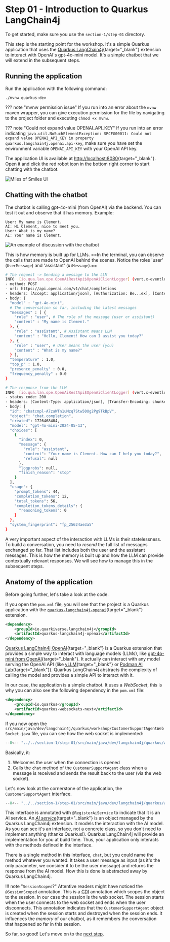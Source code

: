 # Step 01 - Introduction to Quarkus LangChain4j

To get started, make sure you use the `section-1/step-01` directory.

This step is the starting point for the workshop.
It's a simple Quarkus application that uses the [Quarkus LangChain4j](https://docs.quarkiverse.io/quarkus-langchain4j/dev/index.html){target="_blank"} extension to interact with OpenAI's gpt-4o-mini model.
It's a simple chatbot that we will extend in the subsequent steps.

## Running the application

Run the application with the following command:

```shell
./mvnw quarkus:dev
```

??? note "mvnw permission issue"
    If you run into an error about the `mvnw` maven wrapper, you can give execution permission for the file by navigating to the project folder and executing `chmod +x mvnw`.

??? note "Could not expand value OPENAI_API_KEY"
    If you run into an error indicating `java.util.NoSuchElementException: SRCFG00011: Could not expand value OPENAI_API_KEY in property quarkus.langchain4j.openai.api-key`, make sure you have set the environment variable `OPENAI_API_KEY` with your OpenAI API key.

The application UI is available at [http://localhost:8080](http://localhost:8080){target="_blank"}. 
Open it and click the red robot icon in the bottom right corner to start chatting with the chatbot.

![Miles of Smiles UI](../images/ui-no-chatbot.png)

## Chatting with the chatbot

The chatbot is calling gpt-4o-mini (from OpenAI) via the backend. 
You can test it out and observe that it has memory.
Example:

```
User: My name is Clement.
AI: Hi Clement, nice to meet you.
User: What is my name?
AI: Your name is Clement.
```

![An example of discussion with the chatbot](../images/ui.png)

This is how memory is built up for LLMs.
==In the terminal, you can observe the calls that are made to OpenAI behind the scenes. Notice the roles 'user' (`UserMessage`) and 'assistant' (`AiMessage`).==

```bash
# The request -> Sending a message to the LLM
INFO  [io.qua.lan.ope.OpenAiRestApi$OpenAiClientLogger] (vert.x-eventloop-thread-0) Request:
- method: POST
- url: https://api.openai.com/v1/chat/completions
- headers: [Accept: application/json], [Authorization: Be...ex], [Content-Type: application/json], [User-Agent: langchain4j-openai], [content-length: 378]
- body: {
  "model" : "gpt-4o-mini",
  # The conversation so far, including the latest messages
  "messages" : [ {
    "role" : "user", # The role of the message (user or assistant)
    "content" : "My name is Clement."
  }, {
    "role" : "assistant", # Assistant means LLM
    "content" : "Hello, Clement! How can I assist you today?"
  }, {
    "role" : "user", # User means the user (you)
    "content" : "What is my name?"
  } ],
  "temperature" : 1.0,
  "top_p" : 1.0,
  "presence_penalty" : 0.0,
  "frequency_penalty" : 0.0
}

# The response from the LLM
INFO  [io.qua.lan.ope.OpenAiRestApi$OpenAiClientLogger] (vert.x-eventloop-thread-0) Response:
- status code: 200
- headers: [Content-Type: application/json], [Transfer-Encoding: chunked], [Connection: keep-alive], [access-control-expose-headers: X-Request-ID], [openai-organization: user-vyycjqq0phctctikkw1zawlm], [openai-processing-ms: 213], [openai-version: 2020-10-01], [strict-transport-security: max-age=15552000; includeSubDomains; preload], [x-ratelimit-limit-requests: 500], [x-ratelimit-limit-tokens: 30000], [x-ratelimit-remaining-requests: 499], [x-ratelimit-remaining-tokens: 29958], [x-ratelimit-reset-requests: 120ms], [x-ratelimit-reset-tokens: 84ms], [x-request-id: req_2ea6d71590bc8d857260b25d9f414c0c], [CF-Cache-Status: DYNAMIC], [Set-Cookie: __...ne], [X-Content-Type-Options: nosniff], [Set-Cookie: _c...ne], [Server: cloudflare], [CF-RAY: 8c3ed3291afc27b2-LYS], [alt-svc: h3=":443"; ma=86400]
- body: {
  "id": "chatcmpl-A7zaWTn1uMzq7Stw50Ug2Pg9TkBpV",
  "object": "chat.completion",
  "created": 1726468404,
  "model": "gpt-4o-mini-2024-05-13",
  "choices": [
    {
      "index": 0,
      "message": {
        "role": "assistant",
        "content": "Your name is Clement. How can I help you today?",
        "refusal": null
      },
      "logprobs": null,
      "finish_reason": "stop"
    }
  ],
  "usage": {
    "prompt_tokens": 44,
    "completion_tokens": 12,
    "total_tokens": 56,
    "completion_tokens_details": {
      "reasoning_tokens": 0
    }
  },
  "system_fingerprint": "fp_25624ae3a5"
}
```

A very important aspect of the interaction with LLMs is their statelessness.
To build a conversation, you need to _resend_ the full list of messages exchanged so far.
That list includes both the user and the assistant messages.
This is how the memory is built up and how the LLM can provide contextually relevant responses.
We will see how to manage this in the subsequent steps.

## Anatomy of the application

Before going further, let's take a look at the code.

If you open the `pom.xml` file, you will see that the project is a Quarkus application with the [`quarkus-langchain4j-openai`](https://docs.quarkiverse.io/quarkus-langchain4j/dev/openai.html){target="_blank"} extension.

```xml
<dependency>
    <groupId>io.quarkiverse.langchain4j</groupId>
    <artifactId>quarkus-langchain4j-openai</artifactId>
</dependency>
```

[Quarkus LangChain4j OpenAI](https://docs.quarkiverse.io/quarkus-langchain4j/dev/openai.html){target="_blank"} is a Quarkus extension that provides a simple way to interact with language models (LLMs), like [gpt-4o-mini from OpenAI](https://platform.openai.com/docs/models/gpt-4o-mini){target="_blank"}.
It actually can interact with any model serving the OpenAI API (like [vLLM](https://docs.vllm.ai/en/latest/){target="_blank"} or [Podman AI Lab](https://podman-desktop.io/docs/ai-lab){target="_blank"}).
Quarkus LangChain4j abstracts the complexity of calling the model and provides a simple API to interact with it.

In our case, the application is a simple chatbot.
It uses a _WebSocket_, this is why you can also see the following dependency in the `pom.xml` file:

```xml
<dependency>
    <groupId>io.quarkus</groupId>
    <artifactId>quarkus-websockets-next</artifactId>
</dependency>
```

If you now open the `src/main/java/dev/langchain4j/quarkus/workshop/CustomerSupportAgentWebSocket.java`  file, you can see how the web socket is implemented:

```java title="CustomerSupportAgentWebSocket.java"
--8<-- "../../section-1/step-01/src/main/java/dev/langchain4j/quarkus/workshop/CustomerSupportAgentWebSocket.java"
```

Basically, it:

1. Welcomes the user when the connection is opened
2. Calls the `chat` method of the `CustomerSupportAgent` class when a message is received and sends the result back to the user (via the web socket).

Let's now look at the cornerstone of the application, the `CustomerSupportAgent` interface.

```java title="CustomerSupportAgent.java"
--8<-- "../../section-1/step-01/src/main/java/dev/langchain4j/quarkus/workshop/CustomerSupportAgent.java"
```

This interface is annotated with `@RegisterAiService` to indicate that it is an AI service.
An [_AI service_](https://docs.quarkiverse.io/quarkus-langchain4j/dev/ai-services.html){target="_blank"} is an object managed by the Quarkus LangChain4j extension.
It models the interaction with the AI model.
As you can see it's an interface, not a concrete class, so you don't need to implement anything (thanks Quarkus!).
Quarkus LangChain4j will provide an implementation for you at build time.
Thus, your application only interacts with the methods defined in the interface.

There is a single method in this interface, `chat`, but you could name the method whatever you wanted.
It takes a user message as input (as it's the only parameter, we consider it to be the user message) and returns the response from the AI model.
How this is done is abstracted away by Quarkus LangChain4j.

!!! note "`SessionScoped`?"
    Attentive readers might have noticed the `@SessionScoped` annotation.
    This is a [CDI](https://jakarta.ee/specifications/cdi/) annotation which scopes the object to the session. In our case the session is the web socket.
    The session starts when the user connects to the web socket and ends when the user disconnects.
    This annotation indicates that the `CustomerSupportAgent` object is created when the session starts and destroyed when the session ends.
    It influences the _memory_ of our chatbot, as it remembers the conversation that happened so far in this session.

So far, so good! Let's move on to the [next step](./step-02.md).
